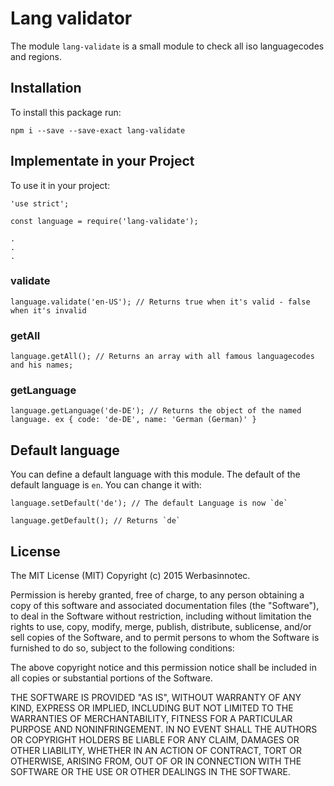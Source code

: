 # Lang validator

The module `lang-validate` is a small module to check all iso languagecodes and regions.

## Installation

To install this package run:

```
npm i --save --save-exact lang-validate
```

## Implementate in your Project

To use it in your project:

```
'use strict';

const language = require('lang-validate');

.
.
.
```

### validate

```
language.validate('en-US'); // Returns true when it's valid - false when it's invalid
```

### getAll

```
language.getAll(); // Returns an array with all famous languagecodes and his names;
```

### getLanguage

```
language.getLanguage('de-DE'); // Returns the object of the named language. ex { code: 'de-DE', name: 'German (German)' }
```

## Default language

You can define a default language with this module. The default of the default language is `en`. You can change it with:

```
language.setDefault('de'); // The default Language is now `de`
```

```
language.getDefault(); // Returns `de`
```

## License

The MIT License (MIT)
Copyright (c) 2015 Werbasinnotec.

Permission is hereby granted, free of charge, to any person obtaining a copy of this software and associated documentation files (the "Software"), to deal in the Software without restriction, including without limitation the rights to use, copy, modify, merge, publish, distribute, sublicense, and/or sell copies of the Software, and to permit persons to whom the Software is furnished to do so, subject to the following conditions:

The above copyright notice and this permission notice shall be included in all copies or substantial portions of the Software.

THE SOFTWARE IS PROVIDED "AS IS", WITHOUT WARRANTY OF ANY KIND, EXPRESS OR IMPLIED, INCLUDING BUT NOT LIMITED TO THE WARRANTIES OF MERCHANTABILITY, FITNESS FOR A PARTICULAR PURPOSE AND NONINFRINGEMENT. IN NO EVENT SHALL THE AUTHORS OR COPYRIGHT HOLDERS BE LIABLE FOR ANY CLAIM, DAMAGES OR OTHER LIABILITY, WHETHER IN AN ACTION OF CONTRACT, TORT OR OTHERWISE, ARISING FROM, OUT OF OR IN CONNECTION WITH THE SOFTWARE OR THE USE OR OTHER DEALINGS IN THE SOFTWARE.
